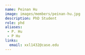 ```yaml
---
name: Peinan Hu
image: images/members/peinan-hu.jpg
description: PhD Student
role: phd
aliases:
 - P. Hu
 - P Hu
links:
  email: xxl1432@case.edu
---
```

